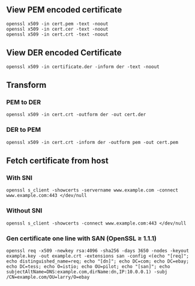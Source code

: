 ## View PEM encoded certificate
```shell
openssl x509 -in cert.pem -text -noout
openssl x509 -in cert.cer -text -noout
openssl x509 -in cert.crt -text -noout
```

## View DER encoded Certificate

```shell
openssl x509 -in certificate.der -inform der -text -noout
```

## Transform

### PEM to DER
```
openssl x509 -in cert.crt -outform der -out cert.der
```

### DER to PEM
```
openssl x509 -in cert.crt -inform der -outform pem -out cert.pem
```

## Fetch certificate from host
### With SNI
```shell
openssl s_client -showcerts -servername www.example.com -connect www.example.com:443 </dev/null
```
### Without SNI
```shell
openssl s_client -showcerts -connect www.example.com:443 </dev/null
```

### Gen certificate one line with SAN (OpenSSL ≥ 1.1.1)
```shell
openssl req -x509 -newkey rsa:4096 -sha256 -days 3650 -nodes -keyout example.key -out example.crt -extensions san -config <(echo "[req]"; echo distinguished_name=req; echo "[dn]"; echo DC=com; echo DC=ebay; echo DC=tess; echo O=istio; echo OU=pilot; echo "[san]"; echo subjectAltName=DNS:example.com,dirName:dn,IP:10.0.0.1) -subj /CN=example.com/OU=larry/O=ebay
```
